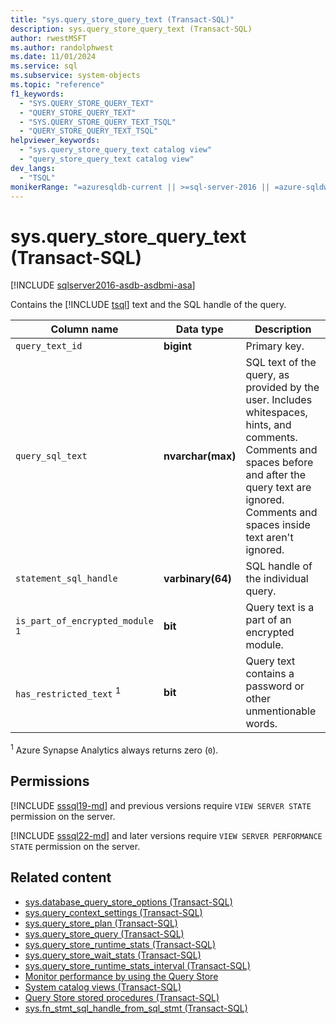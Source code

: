 ```yaml
---
title: "sys.query_store_query_text (Transact-SQL)"
description: sys.query_store_query_text (Transact-SQL)
author: rwestMSFT
ms.author: randolphwest
ms.date: 11/01/2024
ms.service: sql
ms.subservice: system-objects
ms.topic: "reference"
f1_keywords:
  - "SYS.QUERY_STORE_QUERY_TEXT"
  - "QUERY_STORE_QUERY_TEXT"
  - "SYS.QUERY_STORE_QUERY_TEXT_TSQL"
  - "QUERY_STORE_QUERY_TEXT_TSQL"
helpviewer_keywords:
  - "sys.query_store_query_text catalog view"
  - "query_store_query_text catalog view"
dev_langs:
  - "TSQL"
monikerRange: "=azuresqldb-current || >=sql-server-2016 || =azure-sqldw-latest || >=sql-server-linux-2017 || =azuresqldb-mi-current"
---
```

# sys.query_store_query_text (Transact-SQL)

[!INCLUDE [sqlserver2016-asdb-asdbmi-asa](../../includes/applies-to-version/sqlserver2016-asdb-asdbmi-asa.md)]

Contains the [!INCLUDE [tsql](../../includes/tsql-md.md)] text and the SQL handle of the query.

| Column name | Data type | Description |
| --- | --- | --- |
| `query_text_id` | **bigint** | Primary key. |
| `query_sql_text` | **nvarchar(max)** | SQL text of the query, as provided by the user. Includes whitespaces, hints, and comments. Comments and spaces before and after the query text are ignored. Comments and spaces inside text aren't ignored. |
| `statement_sql_handle` | **varbinary(64)** | SQL handle of the individual query. |
| `is_part_of_encrypted_module` <sup>1</sup> | **bit** | Query text is a part of an encrypted module. |
| `has_restricted_text` <sup>1</sup> | **bit** | Query text contains a password or other unmentionable words. |

<sup>1</sup> Azure Synapse Analytics always returns zero (`0`).

## Permissions

[!INCLUDE [sssql19-md](../../includes/sssql19-md.md)] and previous versions require `VIEW SERVER STATE` permission on the server.

[!INCLUDE [sssql22-md](../../includes/sssql22-md.md)] and later versions require `VIEW SERVER PERFORMANCE STATE` permission on the server.

## Related content

- [sys.database_query_store_options (Transact-SQL)](sys-database-query-store-options-transact-sql.md)
- [sys.query_context_settings (Transact-SQL)](sys-query-context-settings-transact-sql.md)
- [sys.query_store_plan (Transact-SQL)](sys-query-store-plan-transact-sql.md)
- [sys.query_store_query (Transact-SQL)](sys-query-store-query-transact-sql.md)
- [sys.query_store_runtime_stats (Transact-SQL)](sys-query-store-runtime-stats-transact-sql.md)
- [sys.query_store_wait_stats (Transact-SQL)](sys-query-store-wait-stats-transact-sql.md)
- [sys.query_store_runtime_stats_interval (Transact-SQL)](sys-query-store-runtime-stats-interval-transact-sql.md)
- [Monitor performance by using the Query Store](../performance/monitoring-performance-by-using-the-query-store.md)
- [System catalog views (Transact-SQL)](catalog-views-transact-sql.md)
- [Query Store stored procedures (Transact-SQL)](../system-stored-procedures/query-store-stored-procedures-transact-sql.md)
- [sys.fn_stmt_sql_handle_from_sql_stmt (Transact-SQL)](../system-functions/sys-fn-stmt-sql-handle-from-sql-stmt-transact-sql.md)
